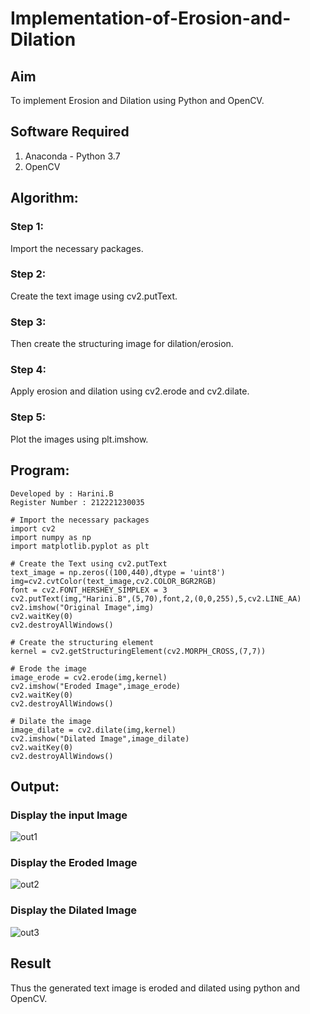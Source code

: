 # Implementation-of-Erosion-and-Dilation
## Aim
To implement Erosion and Dilation using Python and OpenCV.
## Software Required
1. Anaconda - Python 3.7
2. OpenCV
## Algorithm:
### Step 1:
Import the necessary packages.

### Step 2:
Create the text image using cv2.putText.

### Step 3:
Then create the structuring image for dilation/erosion.

### Step 4:
Apply erosion and dilation using cv2.erode and cv2.dilate.

### Step 5:
Plot the images using plt.imshow.
 
## Program:

```
Developed by : Harini.B
Register Number : 212221230035
```

```
# Import the necessary packages
import cv2
import numpy as np
import matplotlib.pyplot as plt

# Create the Text using cv2.putText
text_image = np.zeros((100,440),dtype = 'uint8')
img=cv2.cvtColor(text_image,cv2.COLOR_BGR2RGB)
font = cv2.FONT_HERSHEY_SIMPLEX = 3
cv2.putText(img,"Harini.B",(5,70),font,2,(0,0,255),5,cv2.LINE_AA)
cv2.imshow("Original Image",img)
cv2.waitKey(0)
cv2.destroyAllWindows()

# Create the structuring element
kernel = cv2.getStructuringElement(cv2.MORPH_CROSS,(7,7))

# Erode the image
image_erode = cv2.erode(img,kernel)
cv2.imshow("Eroded Image",image_erode)
cv2.waitKey(0)
cv2.destroyAllWindows()

# Dilate the image
image_dilate = cv2.dilate(img,kernel)
cv2.imshow("Dilated Image",image_dilate)
cv2.waitKey(0)
cv2.destroyAllWindows()
```

## Output:

### Display the input Image
![out1](https://user-images.githubusercontent.com/93427253/236669347-336fee39-7620-4ade-9cff-d11453edfeae.png)

### Display the Eroded Image
![out2](https://user-images.githubusercontent.com/93427253/236669366-0148af89-e225-48b8-b2f3-991f4002c2f8.png)

### Display the Dilated Image
![out3](https://user-images.githubusercontent.com/93427253/236669426-9e98126a-5b8d-4ff4-a001-35972ed1adb9.png)

## Result
Thus the generated text image is eroded and dilated using python and OpenCV.
